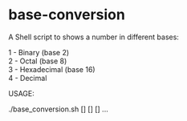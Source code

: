 # base-conversion
A Shell script to shows a number in different bases:

1 - Binary (base 2) <br>
2 - Octal (base 8) <br>
3 - Hexadecimal (base 16) <br>
4 - Decimal

USAGE:

./base_conversion.sh [<num1>] [<num2>] [<num3>] ...
